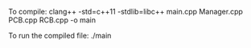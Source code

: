 To compile:
clang++ -std=c++11 -stdlib=libc++ main.cpp Manager.cpp PCB.cpp RCB.cpp -o main

To run the compiled file:
./main